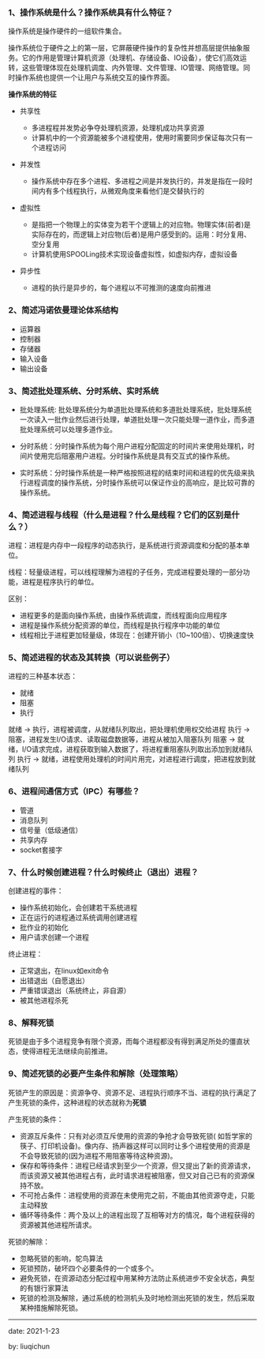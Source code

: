 ### 1、操作系统是什么？操作系统具有什么特征？

操作系统是操作硬件的一组软件集合。

操作系统位于硬件之上的第一层，它屏蔽硬件操作的复杂性并想高层提供抽象服务。它的作用是管理计算机资源（处理机、存储设备、IO设备），使它们高效运转，这些管理体现在处理机调度、内外管理、文件管理、IO管理、网络管理。同时操作系统也提供一个让用户与系统交互的操作界面。


**操作系统的特征**
* 共享性
	* 多进程程并发势必争夺处理机资源，处理机成功共享资源
	* 计算机中的一个资源能被多个进程使用，使用时需要同步保证每次只有一个进程访问
* 并发性
	* 操作系统中存在多个进程、多进程之间是并发执行的，并发是指在一段时间内有多个线程执行，从微观角度来看他们是交替执行的
* 虚拟性
	* 是指把一个物理上的实体变为若干个逻辑上的对应物。物理实体(前者)是实际存在的，而逻辑上对应物(后者)是用户感受到的。运用：时分复用、空分复用
	* 计算机使用SPOOLing技术实现设备虚拟性，如虚拟内存，虚拟设备

* 异步性
	* 进程的执行是异步的，每个进程以不可推测的速度向前推进



### 2、简述冯诺依曼理论体系结构
* 运算器
* 控制器
* 存储器
* 输入设备
* 输出设备



### 3、简述批处理系统、分时系统、实时系统

* 批处理系统: 批处理系统分为单道批处理系统和多道批处理系统，批处理系统一次读入一批作业然后进行处理，单道批处理一次只能处理一道作业，而多道批处理系统可以处理多道作业。

* 分时系统：分时操作系统为每个用户进程分配固定的时间片来使用处理机，时间片使用完后阻塞用户进程。分时操作系统是具有交互式的操作系统。

* 实时系统：分时操作系统是一种严格按照进程的结束时间和进程的优先级来执行进程调度的操作系统，分时操作系统可以保证作业的高响应，是比较可靠的操作系统。

### 4、简述进程与线程（什么是进程？什么是线程？它们的区别是什么？）
进程：进程是内存中一段程序的动态执行，是系统进行资源调度和分配的基本单位。

线程：轻量级进程，可以线程理解为进程的子任务，完成进程要处理的一部分功能，进程是程序执行的单位。

区别：
* 进程更多的是面向操作系统，由操作系统调度，而线程面向应用程序
* 进程是操作系统分配资源的单位，而线程是执行程序中功能的单位
* 线程相比于进程更加轻量级，体现在：创建开销小（10~100倍）、切换速度快


### 5、简述进程的状态及其转换（可以说些例子）
进程的三种基本状态：
* 就绪
* 阻塞
* 执行

就绪 -> 执行，进程被调度，从就绪队列取出，把处理机使用权交给进程
执行 -> 阻塞，进程发生I/O请求、读取磁盘数据等，进程从被加入阻塞队列
阻塞 -> 就绪，I/O请求完成，进程获取到输入数据了，将进程重阻塞队列取出添加到就绪队列
执行 -> 就绪，进程使用处理机的时间片用完，对进程进行调度，把进程放到就绪队列

### 6、进程间通信方式（IPC）有哪些？
* 管道
* 消息队列
* 信号量（低级通信）
* 共享内存
* socket套接字

### 7、什么时候创建进程？什么时候终止（退出）进程？
创建进程的事件：
* 操作系统初始化，会创建若干系统进程
* 正在运行的进程通过系统调用创建进程
* 批作业的初始化
* 用户请求创建一个进程

终止进程：
* 正常退出，在linux如exit命令
* 出错退出（自愿退出）
* 严重错误退出（系统终止，非自源）
* 被其他进程杀死


### 8、解释死锁

死锁是由于多个进程竞争有限个资源，而每个进程都没有得到满足所处的僵直状态，使得进程无法继续向前推进。

### 9、简述死锁的必要产生条件和解除（处理策略）
死锁产生的原因是：资源争夺、资源不足、进程执行顺序不当、进程的执行满足了产生死锁的条件，这种进程的状态就称为**死锁**

产生死锁的条件：

* 资源互斥条件：只有对必须互斥使用的资源的争抢才会导致死锁( 如哲学家的筷子、打印机设备)。像内存、扬声器这样可以同时让多个进程使用的资源是不会导致死锁的(因为进程不用阻塞等待这种资源)。
* 保存和等待条件：进程已经请求到至少一个资源，但又提出了新的资源请求，而该资源又被其他进程占有，此时请求进程被阻塞，但又对自己已有的资源保持不放。
* 不可抢占条件：进程使用的资源在未使用完之前，不能由其他资源夺走，只能主动释放
* 循环等待条件：两个及以上的进程出现了互相等对方的情况，每个进程获得的资源被其他进程所请求。

死锁的解除：

* 忽略死锁的影响，鸵鸟算法
* 死锁预防，破坏四个必要条件的一个或多个。
* 避免死锁，在资源动态分配过程中用某种方法防止系统进步不安全状态，典型的有银行家算法
* 死锁的检测及解除，通过系统的检测机头及时地检测出死锁的发生，然后采取某种措施解除死锁。



-----

date: 2021-1-23

by: liuqichun

